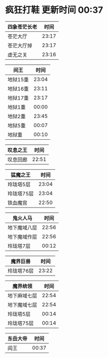 # 疯狂打鞋 更新时间 00:37

| 四象苍茫长老   | 时间    |
|--------|-------|
| 苍茫大厅 | 23:17 |
| 苍茫大厅掉 | 23:17 |
| 虚无之关 | 23:16 |

| 间王   | 时间    |
|--------|-------|
| 地狱15重 | 23:04 |
| 地狱16重 | 23:11 |
| 地狱17重 | 23:17 |
| 地狱1重 | 00:00 |
| 地狱2重 | 23:45 |
| 地狱5重 | 00:07 |
| 地狱重 | 00:10 |

| 叹息之王   | 时间    |
|--------|-------|
| 叹息回廊 | 22:51 |

| 猛魔之王   | 时间    |
|--------|-------|
| 玲珑塔5层 | 23:04 |
| 玲珑塔75层 | 23:04 |
| 铁血魔宫 | 22:50 |

| 鬼火人马   | 时间    |
|--------|-------|
| 地下魔域八层 | 22:56 |
| 地下魔域作层 | 22:56 |
| 玲珑塔7层 | 00:12 |

| 魔界巨兽   | 时间    |
|--------|-------|
| 玲珑塔76层 | 23:22 |

| 魔界统领   | 时间    |
|--------|-------|
| 地下麻域七层 | 22:54 |
| 地下魔域七层 | 22:54 |
| 玲珑塔5层 | 00:14 |
| 玲珑塔75层 | 00:14 |

| 东岳大帝   | 时间    |
|--------|-------|
| 阎王 | 00:37 |